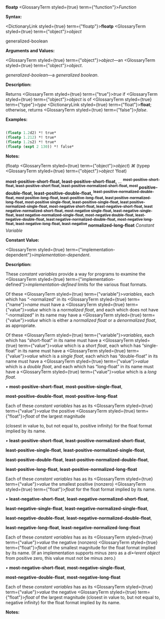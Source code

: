 **floatp** <GlossaryTerm styled={true} term={"function"}><i>Function</i></GlossaryTerm> 



**Syntax:** 



<DictionaryLink styled={true} term={"floatp"}><b>floatp</b></DictionaryLink> <GlossaryTerm styled={true} term={"object"}><i>object</i></GlossaryTerm> 



generalized-boolean 



**Arguments and Values:** 



<GlossaryTerm styled={true} term={"object"}><i>object</i></GlossaryTerm>—an <GlossaryTerm styled={true} term={"object"}><i>object</i></GlossaryTerm>. 



*generalized-boolean*—a *generalized boolean*. 



**Description:** 



Returns <GlossaryTerm styled={true} term={"true"}><i>true</i></GlossaryTerm> if <GlossaryTerm styled={true} term={"object"}><i>object</i></GlossaryTerm> is of <GlossaryTerm styled={true} term={"type"}><i>type</i></GlossaryTerm> <DictionaryLink styled={true} term={"float"}><b>float</b></DictionaryLink>; otherwise, returns <GlossaryTerm styled={true} term={"false"}><i>false</i></GlossaryTerm>. 



**Examples:**
```lisp

(floatp 1.2d2) *! true* 
(floatp 1.212) *! true* 
(floatp 1.2s2) *! true* 
(floatp (expt 2 130)) *! false* 

```
**Notes:** 



(floatp <GlossaryTerm styled={true} term={"object"}><i>object</i></GlossaryTerm>) *⌘* (typep <GlossaryTerm styled={true} term={"object"}><i>object</i></GlossaryTerm> ’float) 







 



 



<b>most-positive-short-float, least-positive-short-float,</b> <i>...</i> <b><sup>most-positive-short-float, least-positive-short float, least-positive-normalized-short-float, most</sup> positive-double-float, least-positive-double-float, <sup>least-positive-normalized-double-float, most positive-long-float, least-positive-long-float, least positive-normalized-long-float, most-positive single-float, least-positive-single-float, least positive-normalized-single-float, most-negative short-float, least-negative-short-float, least negative-normalized-short-float, most-negative single-float, least-negative-single-float, least negative-normalized-single-float, most-negative double-float, least-negative-double-float, least negative-normalized-double-float, most-negative long-float, least-negative-long-float, least-negative</sup> normalized-long-float</b> <i>Constant Variable</i> 



**Constant Value:** 



<GlossaryTerm styled={true} term={"implementation-dependent"}><i>implementation-dependent</i></GlossaryTerm>. 



**Description:** 



These *constant variables* provide a way for programs to examine the <GlossaryTerm styled={true} term={"implementation-defined"}><i>implementation-defined</i></GlossaryTerm> limits for the various float formats. 



Of these <GlossaryTerm styled={true} term={"variable"}><i>variables</i></GlossaryTerm>, each which has “-normalized” in its <GlossaryTerm styled={true} term={"name"}><i>name</i></GlossaryTerm> must have a <GlossaryTerm styled={true} term={"value"}><i>value</i></GlossaryTerm> which is a *normalized float*, and each which does not have “-normalized” in its name may have a <GlossaryTerm styled={true} term={"value"}><i>value</i></GlossaryTerm> which is either a *normalized float* or a *denormalized float*, as appropriate. 



Of these <GlossaryTerm styled={true} term={"variable"}><i>variables</i></GlossaryTerm>, each which has “short-float” in its name must have a <GlossaryTerm styled={true} term={"value"}><i>value</i></GlossaryTerm> which is a *short float*, each which has “single-float” in its name must have a <GlossaryTerm styled={true} term={"value"}><i>value</i></GlossaryTerm> which is a *single float*, each which has “double-float” in its name must have a <GlossaryTerm styled={true} term={"value"}><i>value</i></GlossaryTerm> which is a *double float*, and each which has “long-float” in its name must have a <GlossaryTerm styled={true} term={"value"}><i>value</i></GlossaryTerm> which is a *long float*. 



*•* **most-positive-short-float**, **most-positive-single-float**, 



**most-positive-double-float**, **most-positive-long-float** 



Each of these *constant variables* has as its <GlossaryTerm styled={true} term={"value"}><i>value</i></GlossaryTerm> the positive <GlossaryTerm styled={true} term={"float"}><i>float</i></GlossaryTerm> of the largest magnitude 



 



 



(closest in value to, but not equal to, positive infinity) for the float format implied by its name. 



*•* **least-positive-short-float**, **least-positive-normalized-short-float**, 



**least-positive-single-float**, **least-positive-normalized-single-float**, 



**least-positive-double-float**, **least-positive-normalized-double-float**, 



**least-positive-long-float**, **least-positive-normalized-long-float** 



Each of these *constant variables* has as its <GlossaryTerm styled={true} term={"value"}><i>value</i></GlossaryTerm> the smallest positive (nonzero) <GlossaryTerm styled={true} term={"float"}><i>float</i></GlossaryTerm> for the float format implied by its name. 



*•* **least-negative-short-float**, **least-negative-normalized-short-float**, 



**least-negative-single-float**, **least-negative-normalized-single-float**, 



**least-negative-double-float**, **least-negative-normalized-double-float**, 



**least-negative-long-float**, **least-negative-normalized-long-float** 



Each of these *constant variables* has as its <GlossaryTerm styled={true} term={"value"}><i>value</i></GlossaryTerm> the negative (nonzero) <GlossaryTerm styled={true} term={"float"}><i>float</i></GlossaryTerm> of the smallest magnitude for the float format implied by its name. (If an implementation supports minus zero as a *di↵erent object* from positive zero, this value must not be minus zero.) 



*•* **most-negative-short-float**, **most-negative-single-float**, 



**most-negative-double-float**, **most-negative-long-float** 



Each of these *constant variables* has as its <GlossaryTerm styled={true} term={"value"}><i>value</i></GlossaryTerm> the negative <GlossaryTerm styled={true} term={"float"}><i>float</i></GlossaryTerm> of the largest magnitude (closest in value to, but not equal to, negative infinity) for the float format implied by its name. 



**Notes:** 



